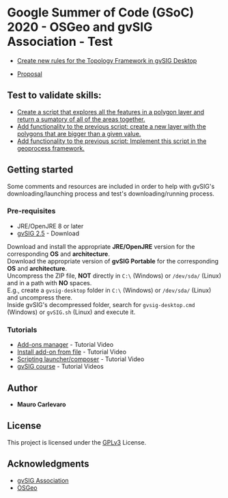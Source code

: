 # Google Summer of Code (GSoC) 2020 - OSGeo and gvSIG Association - Test

* [Create new rules for the Topology Framework in gvSIG Desktop](https://wiki.osgeo.org/wiki/GvSIG_GSoC_2020_Ideas)

* [Proposal](https://docs.google.com/document/d/1C1oMw4VatlqUhN8V-QtOtcCz5Sc7TUbHh1xVdcm-4J8/)

## Test to validate skills:
* [Create a script that explores all the features in a polygon layer and return a sumatory of all of the areas together.](https://github.com/Maureque/GSoC-2020/blob/master/sumatoriaAreas_1.py)
* [Add functionality to the previous script: create a new layer with the polygons that are bigger than a given value.](https://github.com/Maureque/GSoC-2020/blob/master/layerPolygonsbiggerthan.py)
* [Add functionality to the previous script: Implement this script in the geoprocess framework.](https://github.com/Maureque/GSoC-2020/blob/master/testEntrega.py)

## Getting started

Some comments and resources are included in order to help with gvSIG's downloading/launching process and test's downloading/running process.

### Pre-requisites

* JRE/OpenJRE 8 or later
* [gvSIG 2.5](http://www.gvsig.com/en/products/gvsig-desktop/downloads) - Download

Download and install the appropriate **JRE/OpenJRE** version for the corresponding **OS** and **architecture**.  
Download the appropriate version of **gvSIG Portable** for the corresponding **OS** and **architecture**.  
Uncompress the ZIP file, **NOT** directly in ```C:\``` (Windows) or ```/dev/sda/``` (Linux) and in a path with **NO** spaces.  
E.g., create a ```gvsig-desktop``` folder in ```C:\``` (Windows) or ```/dev/sda/``` (Linux) and uncompress there.  
Inside gvSIG's decompressed folder, search for ```gvsig-desktop.cmd``` (Windows) or ```gvSIG.sh``` (Linux) and execute it.

### Tutorials

* [Add-ons manager](https://www.youtube.com/watch?v=PrGhD9qm8ok) - Tutorial Video
* [Install add-on from file](https://www.youtube.com/watch?v=2kcNanjW5Y8) - Tutorial Video
* [Scripting launcher/composer](https://www.youtube.com/watch?v=ea5ZjpIEHaE) - Tutorial Video
* [gvSIG course](https://www.youtube.com/playlist?list=PLTwZbMzUIxFINjiceQ4yTauymW9d0jYVh) - Tutorial Videos

## Author

* **Mauro Carlevaro**

## License

This project is licensed under the [GPLv3](LICENSE) License.
## Acknowledgments

* [gvSIG Association](http://www.gvsig.com/es)
* [OSGeo](https://www.osgeo.org/)
